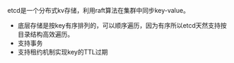 etcd是一个分布式kv存储，利用raft算法在集群中同步key-value。
- 底层存储是按key有序排列的，可以顺序遍历，因为有序所以etcd天然支持按目录结构高效遍历。
- 支持事务
- 支持租约机制实现key的TTL过期
